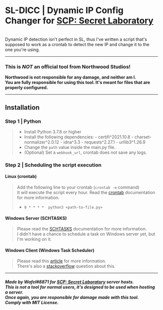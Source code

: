 # SL-DICC | Dynamic IP Config Changer for [SCP: Secret Laboratory](https://scpslgame.com/)
<br>Dynamic IP detection isn't perfect in SL, thus I've written a script that's supposed to work as a crontab to detect the new IP and change it to the one you're using.

---
### This is _NOT_ an official tool from Northwood Studios! 
**Northwood is not responsible for any damage, and neither am I.**
**<br>You are fully responsible for using this tool. It's meant for files that are properly configured.**


---
## Installation

### Step 1 | Python
> - Install Python 3.7.8 or higher
> - Install the following dependencies:
    - certifi^2021.10.8
    - charset-normalizer^2.0.12
    - idna^3.3
    - requests^2.27.1
    - urllib3^1.26.9
> - Change the `path` value inside the main.py file.
> - (Optional) Set a `webhook_url`, crontab does not save any logs.

### Step 2 | Scheduling the script execution
#### Linux (crontab)
> Add the following line to your crontab (`crontab -e` command)
> <br>It will execute the script every hour. Read the [crontab](https://man7.org/linux/man-pages/man5/crontab.5.html) documentation for more information.
> - `0 * * * *  python3 <path-to-file.py>`

#### Windows Server (SCHTASKS)
> Please read the [SCHTASKS](https://ss64.com/nt/schtasks.html) documentation for more information.
> <br>I didn't have a chance to schedule a task on Windows server yet, but I'm working on it.

#### Windows Client (Windows Task Scheduler)
> Please read this [article](https://techrando.com/2019/06/22/how-to-execute-a-task-hourly-in-task-scheduler/) for more information.
> <br>There's also a [stackoverflow](https://stackoverflow.com/questions/4249542/run-a-task-every-x-minutes-with-windows-task-scheduler) question about this.

---
##### Made by Wafel#8871 for [SCP: Secret Laboratory](https://scpslgame.com/) server hosts. <br>This is not a tool for normal users, it's designed to be used when hosting a server. <br>Once again, you are responsible for damage made with this tool. <br>Comply with MIT License.